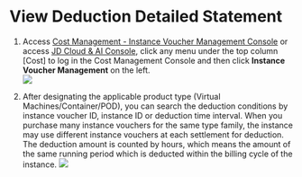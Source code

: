 # View Deduction Detailed Statement

1. Access [Cost Management - Instance Voucher Management Console](https://ri.jdcloud.com/instances/list) or access [JD Cloud & AI Console](https://console.jdcloud.com/overview), click any menu under the top column [Cost] to log in the Cost Management Console and then click **Instance Voucher Management** on the left.<br>
![](../../../../../image/vm/iv-usage1.png)

2. After designating the applicable product type (Virtual Machines/Container/POD), you can search the deduction conditions by instance voucher ID, instance ID or deduction time interval. When you purchase many instance vouchers for the same type family, the instance may use different instance vouchers at each settlement for deduction.<br>
The deduction amount is counted by hours, which means the amount of the same running period which is deducted within the billing cycle of the instance.
![](../../../../../image/vm/iv-usage2.png)
